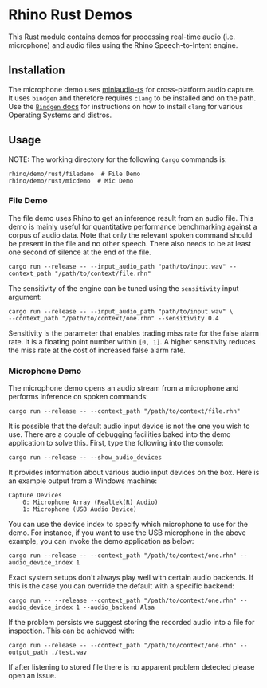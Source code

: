 # Rhino Rust Demos

This Rust module contains demos for processing real-time audio (i.e. microphone) and audio files using the Rhino Speech-to-Intent engine.

## Installation

The microphone demo uses [miniaudio-rs](https://github.com/ExPixel/miniaudio-rs) for cross-platform audio capture.
It uses `bindgen` and therefore requires `clang` to be installed and on the path.
Use the [`Bindgen` docs](https://rust-lang.github.io/rust-bindgen/requirements.html) for instructions on how to install `clang` for various Operating Systems and distros.

## Usage

NOTE: The working directory for the following `Cargo` commands is:

```console
rhino/demo/rust/filedemo  # File Demo
rhino/demo/rust/micdemo  # Mic Demo
```

### File Demo

The file demo uses Rhino to get an inference result from an audio file.
This demo is mainly useful for quantitative performance benchmarking against a corpus of audio data.
Note that only the relevant spoken command should be present in the file and no other speech.
There also needs to be at least one second of silence at the end of the file.

```console
cargo run --release -- --input_audio_path "path/to/input.wav" --context_path "/path/to/context/file.rhn"
```

The sensitivity of the engine can be tuned using the `sensitivity` input argument:

```console
cargo run --release -- --input_audio_path "path/to/input.wav" \
--context_path "/path/to/context/one.rhn" --sensitivity 0.4
```

Sensitivity is the parameter that enables trading miss rate for the false alarm rate.
It is a floating point number within `[0, 1]`.
A higher sensitivity reduces the miss rate at the cost of increased false alarm rate.

### Microphone Demo

The microphone demo opens an audio stream from a microphone and performs inference on spoken commands:

```console
cargo run --release -- --context_path "/path/to/context/file.rhn"
```

It is possible that the default audio input device is not the one you wish to use.
There are a couple of debugging facilities baked into the demo application to solve this.
First, type the following into the console:

```console
cargo run --release -- --show_audio_devices
```

It provides information about various audio input devices on the box. Here is an example output from a Windows machine:

```console
Capture Devices
    0: Microphone Array (Realtek(R) Audio)
    1: Microphone (USB Audio Device)
``` 

You can use the device index to specify which microphone to use for the demo.
For instance, if you want to use the USB microphone in the above example, you can invoke the demo application as below:

```console
cargo run --release -- --context_path "/path/to/context/one.rhn" --audio_device_index 1
```

Exact system setups don't always play well with certain audio backends.
If this is the case you can override the default with a specific backend:

```console
cargo run -- --release --context_path "/path/to/context/one.rhn" --audio_device_index 1 --audio_backend Alsa
```

If the problem persists we suggest storing the recorded audio into a file for inspection.
This can be achieved with:

```console
cargo run --release -- --context_path "/path/to/context/one.rhn" --output_path ./test.wav
```

If after listening to stored file there is no apparent problem detected please open an issue.
